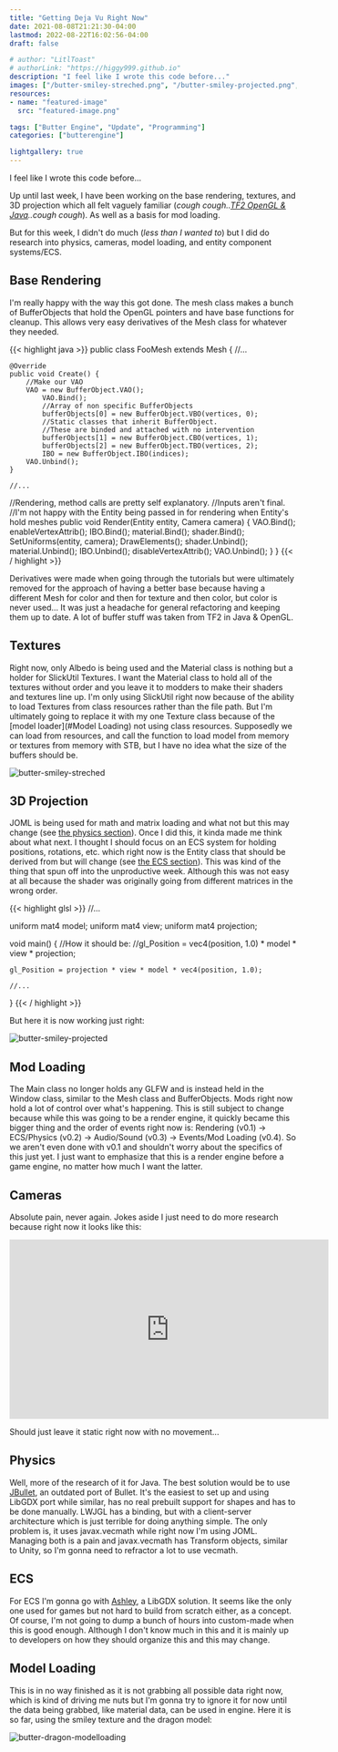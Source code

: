 ```yaml
---
title: "Getting Deja Vu Right Now"
date: 2021-08-08T21:21:30-04:00
lastmod: 2022-08-22T16:02:56-04:00
draft: false

# author: "LitlToast"
# authorLink: "https://higgy999.github.io"
description: "I feel like I wrote this code before..."
images: ["/butter-smiley-streched.png", "/butter-smiley-projected.png", "/butter-dragon-modelloading.png"]
resources:
- name: "featured-image"
  src: "featured-image.png"

tags: ["Butter Engine", "Update", "Programming"]
categories: ["butterengine"]

lightgallery: true
---
```


I feel like I wrote this code before...

<!--more-->

Up until last week, I have been working on the base rendering, textures, and 3D projection which all felt vaguely familiar (*cough cough..[TF2 OpenGL & Java](https://github.com/joshuafhiggins/tf2-opengl)..cough cough*). As well as a basis for mod loading.

But for this week, I didn't do much (*less than I wanted to*) but I did do research into physics, cameras, model loading, and entity component systems/ECS.

## Base Rendering
I'm really happy with the way this got done. The mesh class makes a bunch of BufferObjects that hold the OpenGL pointers and have base functions for cleanup. This allows very easy derivatives of the Mesh class for whatever they needed.

{{< highlight java >}}
public class FooMesh extends Mesh {
    //...

    @Override
    public void Create() {
        //Make our VAO
        VAO = new BufferObject.VAO();
            VAO.Bind();
            //Array of non specific BufferObjects
            bufferObjects[0] = new BufferObject.VBO(vertices, 0);
            //Static classes that inherit BufferObject. 
            //These are binded and attached with no intervention
            bufferObjects[1] = new BufferObject.CBO(vertices, 1);
            bufferObjects[2] = new BufferObject.TBO(vertices, 2);
            IBO = new BufferObject.IBO(indices);
        VAO.Unbind();
    }

    //...

   //Rendering, method calls are pretty self explanatory. 
   //Inputs aren't final.
   //I'm not happy with the Entity being passed in for rendering when Entity's hold meshes
    public void Render(Entity entity, Camera camera) {
        VAO.Bind();
            enableVertexAttrib();
                IBO.Bind();
                    material.Bind();
                        shader.Bind();
                            SetUniforms(entity, camera);
                            DrawElements();
                        shader.Unbind();
                    material.Unbind();
                IBO.Unbind();
            disableVertexAttrib();
        VAO.Unbind();
    }
}
{{< / highlight >}}

Derivatives were made when going through the tutorials but were ultimately removed for the approach of having a better base because having a different Mesh for color and then for texture and then color, but color is never used... It was just a headache for general refactoring and keeping them up to date. A lot of buffer stuff was taken from TF2 in Java & OpenGL.

## Textures
Right now, only Albedo is being used and the Material class is nothing but a holder for SlickUtil Textures. I want the Material class to hold all of the textures without order and you leave it to modders to make their shaders and textures line up. I'm only using SlickUtil right now because of the ability to load Textures from class resources rather than the file path. But I'm ultimately going to replace it with my one Texture class because of the [model loader](#Model Loading) not using class resources. Supposedly we can load from resources, and call the function to load model from memory or textures from memory with STB, but I have no idea what the size of the buffers should be.

![butter-smiley-streched](/images/butter-smiley-streched.png "Smiley is rendering but streched!")

## 3D Projection
JOML is being used for math and matrix loading and what not but this may change (see [the physics section](#physics)). Once I did this, it kinda made me think about what next. I thought I should focus on an ECS system for holding positions, rotations, etc. which right now is the Entity class that should be derived from but will change (see [the ECS section](#ecs)). This was kind of the thing that spun off into the unproductive week. Although this was not easy at all because the shader was originally going from different matrices in the wrong order.

{{< highlight glsl >}}
//...

uniform mat4 model;
uniform mat4 view;
uniform mat4 projection;

void main() {
    //How it should be: 
    //gl_Position = vec4(position, 1.0) * model * view * projection;

    gl_Position = projection * view * model * vec4(position, 1.0);
    
    //...
}
{{< / highlight >}}

But here it is now working just right:

![butter-smiley-projected](/images/butter-smiley-projected.png "Smiley looking better now") 

## Mod Loading
The Main class no longer holds any GLFW and is instead held in the Window class, similar to the Mesh class and BufferObjects. Mods right now hold a lot of control over what's happening. This is still subject to change because while this was going to be a render engine, it quickly became this bigger thing and the order of events right now is: Rendering (v0.1) -> ECS/Physics (v0.2) -> Audio/Sound (v0.3) -> Events/Mod Loading (v0.4). So we aren't even done with v0.1 and shouldn't worry about the specifics of this just yet. I just want to emphasize that this is a render engine before a game engine, no matter how much I want the latter.

## Cameras
Absolute pain, never again. Jokes aside I just need to do more research because right now it looks like this:

<iframe width="560" height="315" src="https://www.youtube.com/embed/anVOEiAujAY" title="YouTube video player" frameborder="0" allow="accelerometer; autoplay; clipboard-write; encrypted-media; gyroscope; picture-in-picture" allowfullscreen></iframe>

Should just leave it static right now with no movement...

## Physics
Well, more of the research of it for Java. The best solution would be to use [JBullet](http://jbullet.advel.cz/), an outdated port of Bullet. It's the easiest to set up and using LibGDX port while similar, has no real prebuilt support for shapes and has to be done manually. LWJGL has a binding, but with a client-server architecture which is just terrible for doing anything simple. The only problem is, it uses javax.vecmath while right now I'm using JOML. Managing both is a pain and javax.vecmath has Transform objects, similar to Unity, so I'm gonna need to refractor a lot to use vecmath.

## ECS
For ECS I'm gonna go with [Ashley](https://github.com/libgdx/ashley), a LibGDX solution. It seems like the only one used for games but not hard to build from scratch either, as a concept. Of course, I'm not going to dump a bunch of hours into custom-made when this is good enough. Although I don't know much in this and it is mainly up to developers on how they should organize this and this may change.

## Model Loading
This is in no way finished as it is not grabbing all possible data right now, which is kind of driving me nuts but I'm gonna try to ignore it for now until the data being grabbed, like material data, can be used in engine. Here it is so far, using the smiley texture and the dragon model:

![butter-dragon-modelloading](/images/butter-dragon-modelloading.png "Model loaded!")